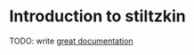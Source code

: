 # Introduction to stiltzkin

TODO: write [great documentation](http://jacobian.org/writing/what-to-write/)
